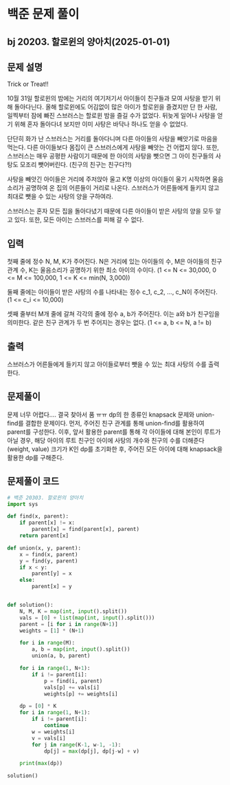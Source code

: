 # 백준 문제 풀이

## bj 20203. 할로윈의 양아치(2025-01-01)

## 문제 설명

Trick or Treat!!

10월 31일 할로윈의 밤에는 거리의 여기저기서 아이들이 친구들과 모여 사탕을 받기 위해 돌아다닌다. 올해 할로윈에도 어김없이 많은 아이가 할로윈을 즐겼지만 단 한 사람, 일찍부터 잠에 빠진 스브러스는 할로윈 밤을 즐길 수가 없었다. 뒤늦게 일어나 사탕을 얻기 위해 혼자 돌아다녀 보지만 이미 사탕은 바닥나 하나도 얻을 수 없었다.

단단히 화가 난 스브러스는 거리를 돌아다니며 다른 아이들의 사탕을 빼앗기로 마음을 먹는다. 다른 아이들보다 몸집이 큰 스브러스에게 사탕을 빼앗는 건 어렵지 않다. 또한, 스브러스는 매우 공평한 사람이기 때문에 한 아이의 사탕을 뺏으면 그 아이 친구들의 사탕도 모조리 뺏어버린다. (친구의 친구는 친구다?!)

사탕을 빼앗긴 아이들은 거리에 주저앉아 울고 K명 이상의 아이들이 울기 시작하면 울음소리가 공명하여 온 집의 어른들이 거리로 나온다. 스브러스가 어른들에게 들키지 않고 최대로 뺏을 수 있는 사탕의 양을 구하여라.

스브러스는 혼자 모든 집을 돌아다녔기 때문에 다른 아이들이 받은 사탕의 양을 모두 알고 있다. 또한, 모든 아이는 스브러스를 피해 갈 수 없다.

## 입력

첫째 줄에 정수 N, M, K가 주어진다. N은 거리에 있는 아이들의 수, M은 아이들의 친구 관계 수, K는 울음소리가 공명하기 위한 최소 아이의 수이다. (1 <= N <= 30,000, 0 <= M <= 100,000, 1 <= K <= min(N, 3,000))

둘째 줄에는 아이들이 받은 사탕의 수를 나타내는 정수 c_1, c_2, ..., c_N이 주어진다. (1 <= c_i <= 10,000)

셋째 줄부터 M개 줄에 갈쳐 각각의 줄에 정수 a, b가 주어진다. 이는 a와 b가 친구임을 의미한다. 같은 친구 관계가 두 번 주어지는 경우는 없다. (1 <= a, b <= N, a != b)

## 출력

스브러스가 어른들에게 들키지 않고 아이들로부터 뺏을 수 있는 최대 사탕의 수를 출력한다.

## 문제풀이

문제 너무 어렵다.... 결국 찾아서 품 ㅠㅠ
dp의 한 종류인 knapsack 문제와 union-find를 결합한 문제이다. 먼저, 주어진 친구 관계를 통해 union-find를 활용하여 parent를 구성한다. 이후, 앞서 활용한 parent를 통해 각 아이들에 대해 본인이 루트가 아닐 경우, 해당 아이의 루트 친구인 아이에 사탕의 개수와 친구의 수를 더해준다(weight, value) 크기가 K인 dp를 초기화한 후, 주어진 모든 아이에 대해 knapsack을 활용한 dp를 구해준다.

## 문제풀이 코드

```python
# 백준 20303. 할로윈의 양아치
import sys

def find(x, parent):
    if parent[x] != x:
        parent[x] = find(parent[x], parent)
    return parent[x]

def union(x, y, parent):
    x = find(x, parent)
    y = find(y, parent)
    if x < y:
        parent[y] = x
    else:
        parent[x] = y


def solution():
    N, M, K = map(int, input().split())
    vals = [0] + list(map(int, input().split()))
    parent = [i for i in range(N+1)]
    weights = [1] * (N+1)

    for i in range(M):
        a, b = map(int, input().split())
        union(a, b, parent)

    for i in range(1, N+1):
        if i != parent[i]:
            p = find(i, parent)
            vals[p] += vals[i]
            weights[p] += weights[i]

    dp = [0] * K
    for i in range(1, N+1):
        if i != parent[i]:
            continue
        w = weights[i]
        v = vals[i]
        for j in range(K-1, w-1, -1):
            dp[j] = max(dp[j], dp[j-w] + v)

    print(max(dp))

solution()
```
